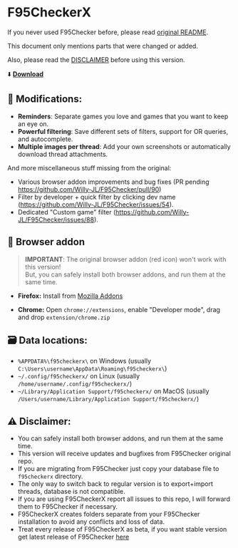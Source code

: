 # F95CheckerX

If you never used F95Checker before, please read [original README](https://github.com/Willy-JL/F95Checker).

This document only mentions parts that were changed or added.

Also, please read the [DISCLAIMER](https://github.com/littleraisins/F95CheckerX#warning-disclaimer) before using this version.

:arrow_down: **[Download](https://github.com/littleraisins/F95CheckerX/releases/latest)**

## :dna: Modifications:

- **Reminders**: Separate games you love and games that you want to keep an eye on.
- **Powerful filtering**: Save different sets of filters, support for OR queries, and autocomplete.
- **Multiple images per thread**: Add your own screenshots or automatically download thread attachments.

And more miscellaneous stuff missing from the original:
  - Various browser addon improvements and bug fixes (PR pending https://github.com/Willy-JL/F95Checker/pull/90)
  - Filter by developer + quick filter by clicking dev name (https://github.com/Willy-JL/F95Checker/issues/54).
  - Dedicated "Custom game" filter (https://github.com/Willy-JL/F95Checker/issues/88).

## :link: Browser addon

> **IMPORTANT**: The original browser addon (red icon) won't work with this version!  
> But, you can safely install both browser addons, and run them at the same time.

- **Firefox:** Install from [Mozilla Addons](https://addons.mozilla.org/en-US/firefox/addon/f95checkerx-browser-addon/?utm_source=addons.mozilla.org&utm_medium=referral&utm_content=search)

- **Chrome:** Open `chrome://extensions`, enable "Developer mode", drag and drop `extension/chrome.zip`
  
## :card_file_box: Data locations:

  - `%APPDATA%\f95checkerx\` on Windows
    (usually `C:\Users\username\AppData\Roaming\f95checkerx\`)
  - `~/.config/f95checkerx/` on Linux
    (usually `/home/username/.config/f95checkerx/`)
  - `~/Library/Application Support/f95checkerx/` on MacOS
    (usually `/Users/username/Library/Application Support/f95checkerx/`)

## :warning: Disclaimer:

- You can safely install both browser addons, and run them at the same time.
- This version will receive updates and bugfixes from F95Checker original repo.
- If you are migrating from F95Checker just copy your database file to `f95checkerx` directory.
- The only way to switch back to regular version is to export+import threads, database is not compatible.
- If you are using F95CheckerX report all issues to this repo, I will forward them to F95Checker if necessary.
- F95CheckerX creates folders separate from your F95Checker installation to avoid any conflicts and loss of data.
- Treat every release of F95CheckerX as beta, if you want stable version get latest release of F95Checker [here](https://github.com/Willy-JL/F95Checker/releases/latest)
